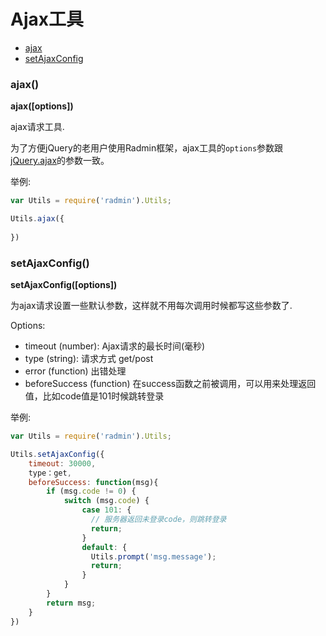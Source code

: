 # Ajax工具

- [ajax](#ajax)
- [setAjaxConfig](#setAjaxConfig)

### ajax()

**ajax([options])**


ajax请求工具.

为了方便jQuery的老用户使用Radmin框架，ajax工具的`options`参数跟[jQuery.ajax](http://api.jquery.com/jquery.ajax/)的参数一致。


举例:

```js
var Utils = require('radmin').Utils;

Utils.ajax({
	
})


```

### setAjaxConfig()

**setAjaxConfig([options])**

为ajax请求设置一些默认参数，这样就不用每次调用时候都写这些参数了.

Options:
- timeout (number): Ajax请求的最长时间(毫秒)
- type (string): 请求方式 get/post
- error (function) 出错处理
- beforeSuccess (function) 在success函数之前被调用，可以用来处理返回值，比如code值是101时候跳转登录

举例:

```js
var Utils = require('radmin').Utils;

Utils.setAjaxConfig({
	timeout: 30000,
	type：get,
	beforeSuccess: function(msg){
		if (msg.code != 0) {
			switch (msg.code) {
				case 101: {
				  // 服务器返回未登录code，则跳转登录
				  return;
				}
				default: {
				  Utils.prompt('msg.message');
				  return;
				}
			}
		}
		return msg;
	}
})
```